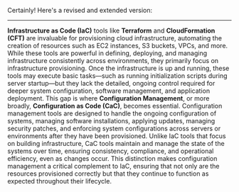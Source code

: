 Certainly! Here's a revised and extended version:

---

**Infrastructure as Code (IaC)** tools like **Terraform** and **CloudFormation (CFT)** are invaluable for provisioning cloud infrastructure, automating the creation of resources such as EC2 instances, S3 buckets, VPCs, and more. While these tools are powerful in defining, deploying, and managing infrastructure consistently across environments, they primarily focus on infrastructure provisioning. Once the infrastructure is up and running, these tools may execute basic tasks—such as running initialization scripts during server startup—but they lack the detailed, ongoing control required for deeper system configuration, software management, and application deployment. This gap is where **Configuration Management**, or more broadly, **Configuration as Code (CaC)**, becomes essential. Configuration management tools are designed to handle the ongoing configuration of systems, managing software installations, applying updates, managing security patches, and enforcing system configurations across servers or environments after they have been provisioned. Unlike IaC tools that focus on building infrastructure, CaC tools maintain and manage the state of the systems over time, ensuring consistency, compliance, and operational efficiency, even as changes occur. This distinction makes configuration management a critical complement to IaC, ensuring that not only are the resources provisioned correctly but that they continue to function as expected throughout their lifecycle.
